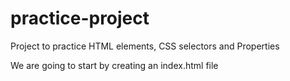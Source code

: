 # practice-project
Project to practice HTML elements, CSS selectors and Properties

We are going to start by creating an index.html file